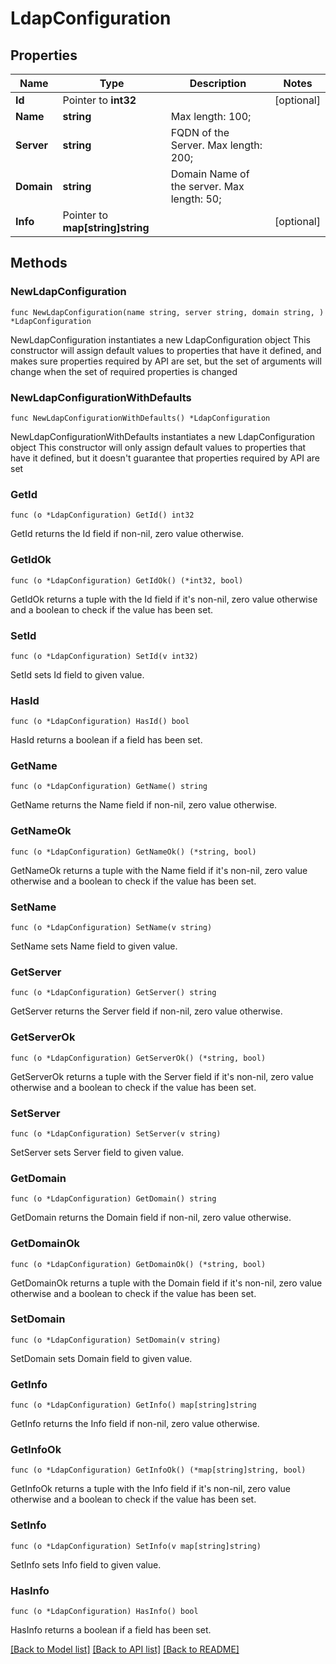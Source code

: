 # LdapConfiguration

## Properties

Name | Type | Description | Notes
------------ | ------------- | ------------- | -------------
**Id** | Pointer to **int32** |  | [optional] 
**Name** | **string** |  Max length: 100; | 
**Server** | **string** | FQDN of the Server. Max length: 200; | 
**Domain** | **string** | Domain Name of the server. Max length: 50; | 
**Info** | Pointer to **map[string]string** |  | [optional] 

## Methods

### NewLdapConfiguration

`func NewLdapConfiguration(name string, server string, domain string, ) *LdapConfiguration`

NewLdapConfiguration instantiates a new LdapConfiguration object
This constructor will assign default values to properties that have it defined,
and makes sure properties required by API are set, but the set of arguments
will change when the set of required properties is changed

### NewLdapConfigurationWithDefaults

`func NewLdapConfigurationWithDefaults() *LdapConfiguration`

NewLdapConfigurationWithDefaults instantiates a new LdapConfiguration object
This constructor will only assign default values to properties that have it defined,
but it doesn't guarantee that properties required by API are set

### GetId

`func (o *LdapConfiguration) GetId() int32`

GetId returns the Id field if non-nil, zero value otherwise.

### GetIdOk

`func (o *LdapConfiguration) GetIdOk() (*int32, bool)`

GetIdOk returns a tuple with the Id field if it's non-nil, zero value otherwise
and a boolean to check if the value has been set.

### SetId

`func (o *LdapConfiguration) SetId(v int32)`

SetId sets Id field to given value.

### HasId

`func (o *LdapConfiguration) HasId() bool`

HasId returns a boolean if a field has been set.

### GetName

`func (o *LdapConfiguration) GetName() string`

GetName returns the Name field if non-nil, zero value otherwise.

### GetNameOk

`func (o *LdapConfiguration) GetNameOk() (*string, bool)`

GetNameOk returns a tuple with the Name field if it's non-nil, zero value otherwise
and a boolean to check if the value has been set.

### SetName

`func (o *LdapConfiguration) SetName(v string)`

SetName sets Name field to given value.


### GetServer

`func (o *LdapConfiguration) GetServer() string`

GetServer returns the Server field if non-nil, zero value otherwise.

### GetServerOk

`func (o *LdapConfiguration) GetServerOk() (*string, bool)`

GetServerOk returns a tuple with the Server field if it's non-nil, zero value otherwise
and a boolean to check if the value has been set.

### SetServer

`func (o *LdapConfiguration) SetServer(v string)`

SetServer sets Server field to given value.


### GetDomain

`func (o *LdapConfiguration) GetDomain() string`

GetDomain returns the Domain field if non-nil, zero value otherwise.

### GetDomainOk

`func (o *LdapConfiguration) GetDomainOk() (*string, bool)`

GetDomainOk returns a tuple with the Domain field if it's non-nil, zero value otherwise
and a boolean to check if the value has been set.

### SetDomain

`func (o *LdapConfiguration) SetDomain(v string)`

SetDomain sets Domain field to given value.


### GetInfo

`func (o *LdapConfiguration) GetInfo() map[string]string`

GetInfo returns the Info field if non-nil, zero value otherwise.

### GetInfoOk

`func (o *LdapConfiguration) GetInfoOk() (*map[string]string, bool)`

GetInfoOk returns a tuple with the Info field if it's non-nil, zero value otherwise
and a boolean to check if the value has been set.

### SetInfo

`func (o *LdapConfiguration) SetInfo(v map[string]string)`

SetInfo sets Info field to given value.

### HasInfo

`func (o *LdapConfiguration) HasInfo() bool`

HasInfo returns a boolean if a field has been set.


[[Back to Model list]](../README.md#documentation-for-models) [[Back to API list]](../README.md#documentation-for-api-endpoints) [[Back to README]](../README.md)


